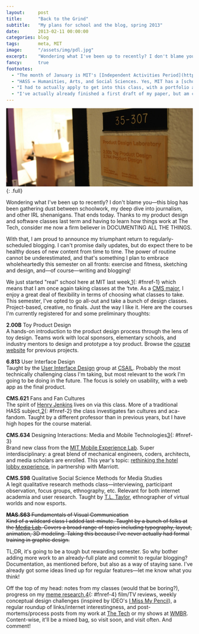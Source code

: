 ```yaml
---
layout:     post
title:      "Back to the Grind"
subtitle:   "My plans for school and the blog, spring 2013"
date:       2013-02-11 00:00:00
categories: blog
tags:       meta, MIT
image:      "/assets/img/pdl.jpg"
excerpt:    "Wondering what I've been up to recently? I don't blame you—this blog has been gathering dust between schoolwork, my deep dive into journalism, and other IRL shenanigans. That ends today."
fancy:      true
footnotes:
  - "The month of January is MIT's [Independent Activities Period](http://web.mit.edu/iap/), during which students take classes off the beaten path, participate in massive coding/robotics competitions, and generally fool around and do crazy things."
  - "HASS = Humanities, Arts, and Social Sciences. Yes, MIT has a [school for it](http://shass.mit.edu/). All MIT undergrads must take eight HASS classes to graduate. Sadly, the term is usually invoked with contempt or derision."
  - "I had to actually apply to get into this class, with a portfolio and everything. Pulling all the materials together was nostalgic, to say the least. If you're interested, you can see [what I submitted](http://ssuen.scripts.mit.edu/cms634/)."
  - "I've actually already finished a first draft of my paper, but am currently in the process of revising it for submission to journals and/or conferences. I'm still new to this whole academia thing, so give it some time."
---
```


![MIT's Product Design Laboratory, one of my proud Foursquare mayorships.](/assets/img/pdl.jpg){: .full}

Wondering what I've been up to recently? I don't blame you—this blog has been gathering dust between schoolwork, my deep dive into journalism, and other IRL shenanigans. That ends today. Thanks to my product design and software classes last term and having to learn how things work at The Tech, consider me now a firm believer in DOCUMENTING ALL THE THINGS.

With that, I am proud to announce my triumphant return to regularly-scheduled blogging. I can't promise daily updates, but do expect there to be healthy doses of new content from time to time. The power of routine cannot be underestimated, and that's something I plan to embrace wholeheartedly this semester on all fronts: exercise and fitness, sketching and design, and—of course—writing and blogging!

We just started "real" school here at MIT last week,[1](#fn-1){: #fnref-1} which means that I am once again taking classes at the ‘tvte. As a [CMS major](http://cms.mit.edu/), I enjoy a great deal of flexibility in terms of choosing what classes to take. This semester, I've opted to go all-out and take a bunch of design classes. Project-based, creative, no finals. Just the way I like it. Here are the courses I'm currently registered for and some preliminary thoughts:

**2.00B** Toy Product Design  
A hands-on introduction to the product design process through the lens of toy design. Teams work with local sponsors, elementary schools, and industry mentors to design and prototype a toy product. Browse the [course website](http://web.mit.edu/2.00b/www/pages/courseinfo.html) for previous projects.

**6.813** User Interface Design  
Taught by the [User Interface Design](http://groups.csail.mit.edu/uid/index.shtml) group at [CSAIL](http://stephensuen.com/blog/www.csail.mit.edu). Probably the most technically challenging class I'm taking, but most relevant to the work I'm going to be doing in the future. The focus is solely on usability, with a web app as the final product.

**CMS.621** Fans and Fan Cultures  
The spirit of [Henry Jenkins](http://henryjenkins.org/) lives on via this class. More of a traditional HASS subject,[2](#fn-2){: #fnref-2} the class investigates fan cultures and aca-fandom. Taught by a different professor than in previous years, but I have high hopes for the course material.

**CMS.634** Designing Interactions: Media and Mobile Technologies[3](#fn-3){: #fnref-3}  
Brand new class from the [MIT Mobile Experience Lab](http://mobile.mit.edu/). Super interdisciplinary: a great blend of mechanical engineers, coders, architects, and media scholars are enrolled. This year's topic: [rethinking the hotel lobby experience](http://architecture.mit.edu/computation/subject/designing-interactions-rethinking-hotel-experience), in partnership with Marriott.

**CMS.S98** Qualitative Social Science Methods for Media Studies  
A legit qualitative research methods class—interviewing, participant observation, focus groups, ethnography, etc. Relevant for both internet academia and user research. Taught by [T.L. Taylor](http://tltaylor.com/), ethnographer of virtual worlds and now esports.

<s>**MAS.S63** Fundamentals of Visual Communication  
Kind of a wildcard class I added last-minute. Taught by a bunch of folks at the [Media Lab](http://media.mit.edu/). Covers a broad range of topics including typography, layout, animation, 3D modeling. Taking this because I've never actually had formal training in graphic design.</s>

TL;DR, it's going to be a tough but rewarding semester. So why bother adding more work to an already-full plate and commit to regular blogging? Documentation, as mentioned before, but also as a way of staying sane. I've already got some ideas lined up for regular features—let me know what you think!

Off the top of my head: notes from my classes (would that be boring?), progress on my [meme research](http://civic.mit.edu/blog/s2tephen/tracking-the-meme-ification-of-the-2012-presidential-election),[4](#fn-4){: #fnref-4} film/TV reviews, weekly conceptual design challenges (inspired by IDEO's [I Miss My Pencil](http://www.ideo.com/by-ideo/i-miss-my-pencil)), a regular roundup of links/internet interestingness, and post-mortems/process posts from my work at [The Tech](http://tech.mit.edu/) or my shows at [WMBR](http://wmbr.mit.edu/). Content-wise, it'll be a mixed bag, so visit soon, and visit often. And comment!
